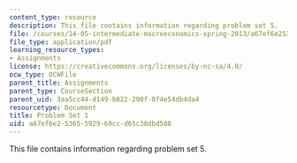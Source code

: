 ```yaml
---
content_type: resource
description: This file contains information regarding problem set 5.
file: /courses/14-05-intermediate-macroeconomics-spring-2013/a67ef6e25365592969ccd65c38dbd508_MIT14_05S13_pset5.pdf
file_type: application/pdf
learning_resource_types:
- Assignments
license: https://creativecommons.org/licenses/by-nc-sa/4.0/
ocw_type: OCWFile
parent_title: Assignments
parent_type: CourseSection
parent_uid: 3aa5cc44-d149-b022-290f-0f4e54db4da4
resourcetype: Document
title: Problem Set 1
uid: a67ef6e2-5365-5929-69cc-d65c38dbd508
---
```

This file contains information regarding problem set 5.